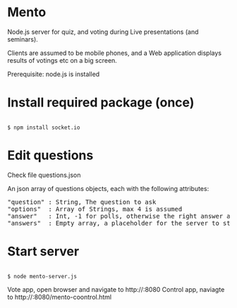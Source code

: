 Mento
=====

Node.js server for quiz, and voting during Live presentations (and seminars).

Clients are assumed to be mobile phones, and a Web application displays results of votings etc on a big screen.

Prerequisite: node.js is installed

# Install required package (once)

<code>
$ npm install socket.io
</code>

# Edit questions

Check file questions.json

An json array of questions objects, each with the following attributes:
<pre>
"question" : String, The question to ask
"options"  : Array of Strings, max 4 is assumed
"answer"   : Int, -1 for polls, otherwise the right answer as slot in the array above (0-4) 
"answers"  : Empty array, a placeholder for the server to store answer objects
</pre>

# Start server

<code>
$ node mento-server.js
</code>

Vote app, open browser and navigate to http://<server>:8080
Control app, naviagte to http://<server>:8080/mento-coontrol.html

